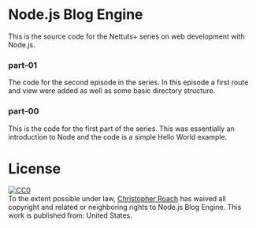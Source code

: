 Node.js Blog Engine
===================

This is the source code for the Nettuts+ series on web development
with Node.js.

### part-01

The code for the second episode in the series. In this episode a first
route and view were added as well as some basic directory structure.

### part-00

This is the code for the first part of the series. This was
essentially an introduction to Node and the code is a simple Hello
World example.

License
=======

<p xmlns:dct="http://purl.org/dc/terms/" xmlns:vcard="http://www.w3.org/2001/vcard-rdf/3.0#">
  <a rel="license"
     href="http://creativecommons.org/publicdomain/zero/1.0/">
    <img src="http://i.creativecommons.org/p/zero/1.0/80x15.png" style="border-style: none;" alt="CC0" />
  </a>
  <br />
  To the extent possible under law,
  <a rel="dct:publisher"
     href="http://christopherroach.com">
    <span property="dct:title">Christopher Roach</span></a>
  has waived all copyright and related or neighboring rights to
  <span property="dct:title">Node.js Blog Engine</span>.
This work is published from:
<span property="vcard:Country" datatype="dct:ISO3166"
      content="US" about="http://christopherroach.com">
  United States</span>.
</p>
